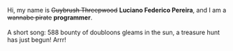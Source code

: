 Hi, my name is ~~Guybrush Threepwood~~ **Luciano Federico Pereira**, and I am a ~~wannabe pirate~~ **programmer**.<br><br>A short song: 588 bounty of doubloons gleams in the sun, a treasure hunt has just begun! Arrr!
